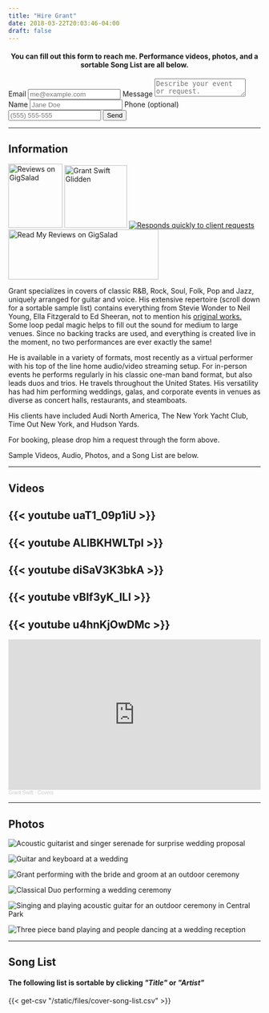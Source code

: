 ```yaml
---
title: "Hire Grant"
date: 2018-03-22T20:03:46-04:00
draft: false
---
```


<h4>
  <center>
You can fill out this form to reach me. Performance videos, photos, and a sortable Song List are all below.
  </center>
</h4>

<form
  action="https://formspree.io/xjvpbzrz"
  method="POST"
  <label for="email">Email</label>
  <input name="email" placeholder="me@example.com" type="email" required>
  <label for="message">Message</label>
  <textarea name="message" placeholder="Describe your event or request." required></textarea>
  <label for="name">Name</label>
  <input type="text" name="name" placeholder="Jane Doe" required>
  <label for="phone">Phone (optional)</label>
  <input type="tel" name="phone" placeholder="(555) 555-555">
  <button type="submit">Send</button>
</form>


<hr></hr>

<h2 id="information">Information</h2>

<div style="display:inline-block;" class="center"><a href="https://www.gigsalad.com/grant_swift" target="_blank"><img src="https://www.gigsalad.com/profile/reviews-badge/149471/normal/white" alt="Reviews on GigSalad" height="128" width="108"></a></div>

<!--<div style="display:inline-block;" class="center"><a href="https://www.gigsalad.com/grant_swift" target="_blank"><img src="https://www.gigsalad.com/images/svg/standalone/promokit-links/top-performer/top-performer--white.svg" alt="Top Performer on GigSalad" height="128" width="116"></a></div>-->

<!--<div style="display:inline-block;" class="center"><a href="https://www.gigsalad.com/grant_swift"><img src="https://www.gigsalad.com/images/svg/standalone/promokit-links/five-star-talent/talent--white.svg" alt="Five-Star Singing Guitarist on GigSalad" height="128" width="128"></a></div>-->

<div id="wp-ratedWA" style="display:inline-block;" class="center">
    <a target="_blank" href="https://www.weddingwire.com/biz/grant-swift-glidden-brooklyn/7006221283a11992.html" title="WeddingWire Couples' Choice Award Winner 2019">
        <img width="125" height="125" alt="Grant Swift Glidden" id="wp-ratedWA-img-2019" src="https://cdn1.weddingwire.com/img/badges/2019/badge-weddingawards_en_US.png"/>
    </a>
</div>
<script type="text/javascript" src="https://cdn1.weddingwire.com/_js/wp-rated.js?v=4"></script>
<script>wpShowRatedWAv3('977533','2019');</script>

<div style="display:inline-block;" class="center"><a href="https://www.thebash.com/acoustic-band/grantswift" title="Responds quickly to client requests"><img src="https://www.thebash.com/images/badges/rapid-responder-badge-small.png" alt="Responds quickly to client requests" /></a></div>

<div style="display:inline-block;" class="center"><a href="https://www.gigsalad.com/grant_swift"><img src="https://www.gigsalad.com/images/svg/standalone/promokit-links/read-reviews/read-reviews.svg" alt="Read My Reviews on GigSalad" height="100" width="300"></a></div>

Grant specializes in covers of classic R&B, Rock, Soul, Folk, Pop and Jazz, uniquely arranged for guitar and voice. His extensive repertoire (scroll down for a sortable sample list) contains everything from Stevie Wonder to Neil Young, Ella Fitzgerald to Ed Sheeran, not to mention his [original works.](https://distrokid.com/hyperfollow/grantswift/fear-and-love-in-the-time-of-corona) Some loop pedal magic helps to fill out the sound for medium to large venues. Since no backing tracks are used, and everything is created live in the moment, no two performances are ever exactly the same!

He is available in a variety of formats, most recently as a virtual performer with his top of the line home audio/video streaming setup. For in-person events he performs regularly in his classic one-man band format, but also leads duos and trios. He travels throughout the United States. His versatility has had him performing weddings, galas, and corporate events in venues as diverse as concert halls, restaurants, and steamboats.

His clients have included Audi North America, The New York Yacht Club, Time Out New York, and Hudson Yards.

For booking, please drop him a request through the form above.

Sample Videos, Audio, Photos, and a Song List are below.

<hr></hr>

<h2>Videos</h2>

{{< youtube uaT1_09p1iU >}}
---
{{< youtube ALIBKHWLTpI >}}
---
{{< youtube diSaV3K3bkA >}}
---
{{< youtube vBIf3yK_ILI >}}
---
{{< youtube u4hnKjOwDMc >}}
---

<iframe width="100%" height="300" scrolling="no" frameborder="no" allow="autoplay" src="https://w.soundcloud.com/player/?url=https%3A//api.soundcloud.com/playlists/548550324%3Fsecret_token%3Ds-zcpMyLZXf7X&color=%23ff5500&auto_play=false&hide_related=false&show_comments=true&show_user=true&show_reposts=false&show_teaser=true&visual=true"></iframe><div style="font-size: 10px; color: #cccccc;line-break: anywhere;word-break: normal;overflow: hidden;white-space: nowrap;text-overflow: ellipsis; font-family: Interstate,Lucida Grande,Lucida Sans Unicode,Lucida Sans,Garuda,Verdana,Tahoma,sans-serif;font-weight: 100;"><a href="https://soundcloud.com/grantswift" title="Grant Swift" target="_blank" style="color: #cccccc; text-decoration: none;">Grant Swift</a> · <a href="https://soundcloud.com/grantswift/sets/covers" title="Covers" target="_blank" style="color: #cccccc; text-decoration: none;">Covers</a></div>

<hr></hr>

<h2>Photos</h2>

![Acoustic guitarist and singer serenade for surprise wedding proposal](/images/events/DE1A7424_Crop_and_Credit.jpg "Winter proposal at The High Line, NYC")

![Guitar and keyboard at a wedding](/images/events/_ComettoWedding2019-410crop.jpg "Grant performing an outdoor cocktail hour")

![Grant performing with the bride and groom at an outdoor ceremony](/images/events/339-annie-nash_size_edit.jpg "Performing a Special Song with the Bride and Groom!")

![Classical Duo performing a wedding ceremony](/images/events/20191012_GomessaulYates_14652_crop_edit.jpg "Duet for Wedding Ceremony")

![Singing and playing acoustic guitar for an outdoor ceremony in Central Park](/images/events/30291207566_ee551211cd_o_crop_edit.jpeg "Acoustic Wedding Ceremony in Central Park")

![Three piece band playing and people dancing at a wedding reception](/images/events/Grant_Swift_Trio_at_Wedding_edit.png "The Grant Swift Trio Band performing a wedding reception")

<hr></hr>

<h2 id="songlist">Song List</h2>

<h4>The following list is sortable by clicking <i>"Title"</i> or <i>"Artist"</i></h4>

{{< get-csv "/static/files/cover-song-list.csv" >}}
